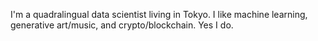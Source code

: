 <!--
.. title: About Me
.. slug: about-me
.. date: 2022-07-25 16:49:27 UTC+09:00
.. tags: 
.. category: 
.. link: 
.. description: 
.. type: text
-->

I'm a quadralingual data scientist living in Tokyo. 
I like machine learning, generative art/music, and crypto/blockchain.  Yes I do.

